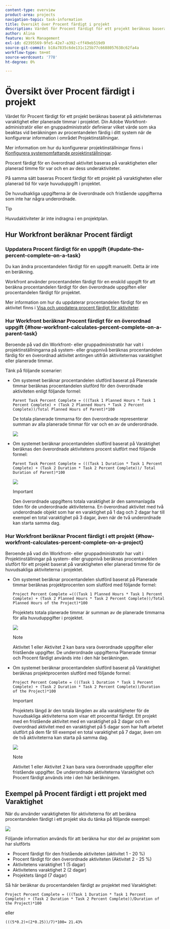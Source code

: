 ```yaml
---
content-type: overview
product-area: projects
navigation-topic: task-information
title: Översikt över Procent färdigt i projekt
description: Värdet för Procent färdigt för ett projekt beräknas baserat på aktiviteternas planerade varaktighet eller planerade timmar i projektet. Din Adobe Workfront-administratör eller en gruppadministratör definierar vilket värde som ska beaktas vid beräkningen av procentandelen färdig i ditt system när de konfigurerar information i området Projektinställningar. Mer information om hur du konfigurerar projektinställningar finns i Konfigurera systemomfattande projektinställningar.
author: Alina
feature: Work Management
exl-id: d2395569-9fe5-42e7-a392-cff49eb519d9
source-git-commit: b18a7835c6de131c125b77c6688057638c62fa4a
workflow-type: tm+mt
source-wordcount: '778'
ht-degree: 0%

---
```


# Översikt över Procent färdigt i projekt

<!-- Audited 01/2024 -->

Värdet för Procent färdigt för ett projekt beräknas baserat på aktiviteternas varaktighet eller planerade timmar i projektet. Din Adobe Workfront-administratör eller en gruppadministratör definierar vilket värde som ska beaktas vid beräkningen av procentandelen färdig i ditt system när de konfigurerar information i området Projektinställningar.

Mer information om hur du konfigurerar projektinställningar finns i [Konfigurera systemomfattande projektinställningar](../../../administration-and-setup/set-up-workfront/configure-system-defaults/set-project-preferences.md).

Procent färdigt för en överordnad aktivitet baseras på varaktigheten eller planerad timme för var och en av dess underaktiviteter.

På samma sätt baseras Procent färdigt för ett projekt på varaktigheten eller planerad tid för varje huvuduppgift i projektet.

De huvudsakliga uppgifterna är de överordnade och fristående uppgifterna som inte har några underordnade.

>[!TIP]
>
>Huvudaktiviteter är inte indragna i en projektplan.

## Hur Workfront beräknar Procent färdigt

### Uppdatera Procent färdigt för en uppgift {#update-the-percent-complete-on-a-task}

Du kan ändra procentandelen färdigt för en uppgift manuellt. Detta är inte en beräkning.

Workfront använder procentandelen färdigt för en enskild uppgift för att beräkna procentandelen färdigt för den överordnade uppgiften eller procentandelen färdigt för projektet.

Mer information om hur du uppdaterar procentandelen färdigt för en aktivitet finns i [Visa och uppdatera procent färdigt för aktiviteter](../../../manage-work/projects/updating-work-in-a-project/view-update-percent-complete-for-tasks.md).

### Hur Workfront beräknar Procent färdigt för en överordnad uppgift {#how-workfront-calculates-percent-complete-on-a-parent-task}

Beroende på vad din Workfront- eller gruppadministratör har valt i projektinställningarna på system- eller gruppnivå beräknas procentandelen färdig för en överordnad aktivitet antingen utifrån aktiviteternas varaktighet eller planerade timmar.

Tänk på följande scenarier:

* Om systemet beräknar procentandelen slutförd baserat på Planerade timmar beräknas procentandelen slutförd för den överordnade aktiviteten enligt följande formel:

  `Parent Task Percent Complete = (((Task 1 Planned Hours * Task 1 Percent Complete) + (Task 2 Planned Hours * Task 2 Percent Complete))/Total Planned Hours of Parent)*100`

  De totala planerade timmarna för den överordnade representerar summan av alla planerade timmar för var och en av de underordnade.

  ![](assets/project-with-tasks-percent-complete-planned-hours-calculation.png)

* Om systemet beräknar procentandelen slutförd baserat på Varaktighet beräknas den överordnade aktivitetens procent slutfört med följande formel:

  `Parent Task Percent Complete = (((Task 1 Duration * Task 1 Percent Complete) + (Task 2 Duration * Task 2 Percent Complete))/ Total Duration of Parent)*100`

  ![](assets/project-with-tasks-percent-complete-duration-calculation.png)

  >[!IMPORTANT]
  >
  >Den överordnade uppgiftens totala varaktighet är den sammanlagda tiden för de underordnade aktiviteterna. En överordnad aktivitet med två underordnade objekt som har en varaktighet på 1 dag och 2 dagar har till exempel en total varaktighet på 3 dagar, även när de två underordnade kan starta samma dag.


### Hur Workfront beräknar Procent färdigt i ett projekt {#how-workfront-calculates-percent-complete-on-a-project}

Beroende på vad din Workfront- eller gruppadministratör har valt i Projektinställningar på system- eller gruppnivå beräknas procentandelen slutfört för ett projekt baserat på varaktigheten eller planerad timme för de huvudsakliga aktiviteterna i projektet.

* Om systemet beräknar procentandelen slutförd baserat på Planerade timmar beräknas projektprocenten som slutförd med följande formel:

  `Project Percent Complete =(((Task 1 Planned Hours * Task 1 Percent Complete) + (Task 2 Planned Hours * Task 2 Percent Complete))/Total Planned Hours of the Project)*100`

  Projektets totala planerade timmar är summan av de planerade timmarna för alla huvuduppgifter i projektet.

  ![](assets/project-with-tasks-percent-complete-planned-hours-calculation.png)

  >[!NOTE]
  >
  >Aktivitet 1 eller Aktivitet 2 kan bara vara överordnade uppgifter eller fristående uppgifter. De underordnade uppgifterna Planerade timmar och Procent färdigt används inte i den här beräkningen.

* Om systemet beräknar procentandelen slutförd baserat på Varaktighet beräknas projektprocenten slutförd med följande formel:

  `Project Percent Complete = (((Task 1 Duration * Task 1 Percent Complete) + (Task 2 Duration * Task 2 Percent Complete))/Duration of the Project)*100`

  >[!IMPORTANT]
  >
  >Projektets längd är den totala längden av alla varaktigheter för de huvudsakliga aktiviteterna som visar ett procenttal färdigt. Ett projekt med en fristående aktivitet med en varaktighet på 2 dagar och en överordnad aktivitet med en varaktighet på 5 dagar som har haft arbetet slutfört på dem får till exempel en total varaktighet på 7 dagar, även om de två aktiviteterna kan starta på samma dag.

  ![](assets/project-with-tasks-percent-complete-duration-calculation.png)

  >[!NOTE]
  >
  >Aktivitet 1 eller Aktivitet 2 kan bara vara överordnade uppgifter eller fristående uppgifter. De underordnade aktiviteterna Varaktighet och Procent färdigt används inte i den här beräkningen.

## Exempel på Procent färdigt i ett projekt med Varaktighet

När du använder varaktigheten för aktiviteterna för att beräkna procentandelen färdigt i ett projekt ska du tänka på följande exempel:

![](assets/project-with-tasks-percent-complete-duration-calculation.png)

Följande information används för att beräkna hur stor del av projektet som har slutförts

* Procent färdigt för den fristående aktiviteten (aktivitet 1 - 20 %)
* Procent färdigt för den överordnade aktiviteten (Aktivitet 2 - 25 %)
* Aktivitetens varaktighet 1 (5 dagar)
* Aktivitetens varaktighet 2 (2 dagar)
* Projektets längd (7 dagar)


Så här beräknar du procentandelen färdigt av projektet med Varaktighet:

`Project Percent Complete = (((Task 1 Duration * Task 1 Percent Complete) + (Task 2 Duration * Task 2 Percent Complete))/Duration of the Project)*100`

eller

`(((5*0.2)+(2*0.25))/7)*100= 21.43%`


<!--drafted, this was the old example:

When using the Planned Duration of the tasks to calculate the percent complete of a project, consider the following example:

percent_complete_on_project_example.png

Only the parent task (Task 1) and the standalone task (Task 8) are used to calculate the percent complete of the project.

The secondary parents of Task 1 are used to calculate the percent complete of the main parent (Task 1).

To calculate the percent complete of the main parent (Task 1), first calculate the percent complete of its secondary parents:

Task 5 Percent Complete = ((14 * 0.75 + 12 * 0.25)/(12 + 14))*100 = 51.92%

Task 2 Percent Complete = ((5 * 0.7 + 2 * 0.5)/(5 + 2))*100 = 64.29 %

Then, to calculate the percent complete of the main parent (Task 1), use the following formula:

Task 1 Percent Complete =((56 * 0.5192 + 7 * 0.6429)/63)*100 = 53.29%

To calculate the percent complete of the project, you will need to have the following numbers ready:

Task 1 Duration (63 hours) and Percent Complete (53.29%)
Task 8 Duration (100 hours) and Percent Complete (4%)
Now, to calculate the percent complete of the project, use the following formula:

Project Percent Complete =((100 * 0.04 + 63 * 0.5329))/163)*100 = 23.05%
-->

